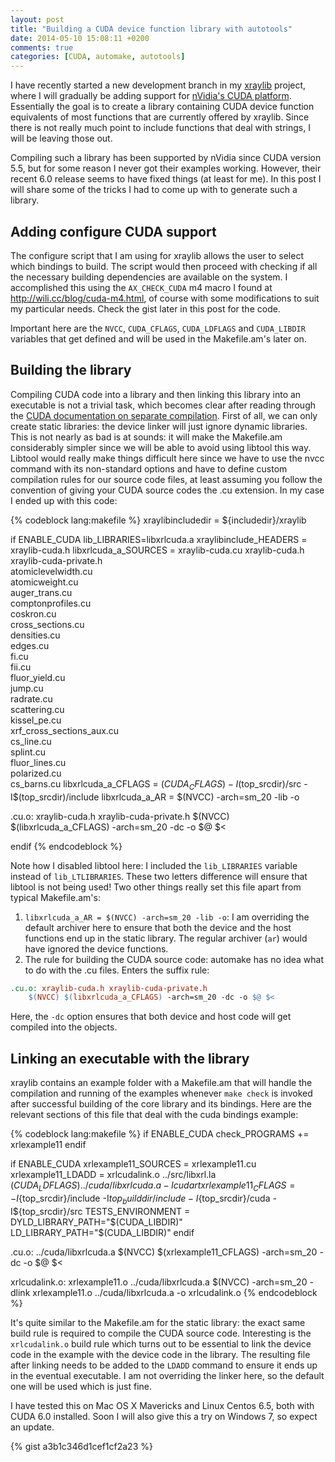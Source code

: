 ```yaml
---
layout: post
title: "Building a CUDA device function library with autotools"
date: 2014-05-10 15:08:11 +0200
comments: true
categories: [CUDA, automake, autotools]
---
```



I have recently started a new development branch in my [xraylib](http://github.com/tschoonj/xraylib) project, where I will gradually be adding support for [nVidia's CUDA platform](https://developer.nvidia.com/about-cuda). Essentially the goal is to create a library containing CUDA device function equivalents of most functions that are currently offered by xraylib. Since there is not really much point to include functions that deal with strings, I will be leaving those out.

Compiling such a library has been supported by nVidia since CUDA version 5.5, but for some reason I never got their examples working. However, their recent 6.0 release seems to have fixed things (at least for me). In this post I will share some of the tricks I had to come up with to generate such a library.

<!--more-->

## Adding configure CUDA support

The configure script that I am using for xraylib allows the user to select which bindings to build. The script would then proceed with checking if all the necessary building dependencies are available on the system. I accomplished this using the `AX_CHECK_CUDA` m4 macro I found at http://wili.cc/blog/cuda-m4.html, of course with some modifications to suit my particular needs. Check the gist later in this post for the code.

Important here are the `NVCC`, `CUDA_CFLAGS`, `CUDA_LDFLAGS` and `CUDA_LIBDIR` variables that get defined and will be used in the Makefile.am's later on.

## Building the library

Compiling CUDA code into a library and then linking this library into an executable is not a trivial task, which becomes clear after reading through the [CUDA documentation on separate compilation](http://docs.nvidia.com/cuda/cuda-compiler-driver-nvcc/index.html#using-separate-compilation-in-cuda).
First of all, we can only create static libraries: the device linker will just ignore dynamic libraries.
This is not nearly as bad is at sounds: it will make the Makefile.am considerably simpler since we will be able to avoid using libtool this way. Libtool would really make things difficult here since we have to use the nvcc command with its non-standard options and have to define custom compilation rules for our source code files, at least assuming you follow the convention of giving your CUDA source codes the .cu extension. In my case I ended up with this code:

{% codeblock lang:makefile %}
xraylibincludedir = ${includedir}/xraylib

if ENABLE_CUDA
lib_LIBRARIES=libxrlcuda.a
xraylibinclude_HEADERS = xraylib-cuda.h
libxrlcuda_a_SOURCES = xraylib-cuda.cu xraylib-cuda.h \
		       xraylib-cuda-private.h \
		       atomiclevelwidth.cu \
		       atomicweight.cu \
		       auger_trans.cu \
		       comptonprofiles.cu \
		       coskron.cu \
		       cross_sections.cu \
		       densities.cu \
		       edges.cu \
		       fi.cu \
		       fii.cu \
		       fluor_yield.cu \
		       jump.cu \
		       radrate.cu \
		       scattering.cu \
		       kissel_pe.cu \
		       xrf_cross_sections_aux.cu \
		       cs_line.cu \
		       splint.cu \
		       fluor_lines.cu \
		       polarized.cu \
		       cs_barns.cu
libxrlcuda_a_CFLAGS = $(CUDA_CFLAGS) -I$(top_srcdir)/src -I$(top_srcdir)/include
libxrlcuda_a_AR = $(NVCC) -arch=sm_20 -lib -o


.cu.o: xraylib-cuda.h xraylib-cuda-private.h
	$(NVCC) $(libxrlcuda_a_CFLAGS) -arch=sm_20 -dc -o $@ $<

endif
{% endcodeblock %}

Note how I disabled libtool here: I included the `lib_LIBRARIES` variable instead of `lib_LTLIBRARIES`. These two letters difference will ensure that libtool is not being used!
Two other things really set this file apart from typical Makefile.am's:

1. `libxrlcuda_a_AR = $(NVCC) -arch=sm_20 -lib -o`: I am overriding the default archiver here to ensure that both the device and the host functions end up in the static library. The regular archiver (`ar`) would have ignored the device functions.
2. The rule for building the CUDA source code: automake has no idea what to do with the .cu files. Enters the suffix rule:
``` makefile
.cu.o: xraylib-cuda.h xraylib-cuda-private.h
	$(NVCC) $(libxrlcuda_a_CFLAGS) -arch=sm_20 -dc -o $@ $<
``` 

Here, the `-dc` option ensures that both device and host code will get compiled into the objects.

## Linking an executable with the library

xraylib contains an example folder with a Makefile.am that will handle the compilation and running of the examples whenever `make check` is invoked after successful building of the core library and its bindings.
Here are the relevant sections of this file that deal with the cuda bindings example:

{% codeblock lang:makefile %}
if ENABLE_CUDA
  check_PROGRAMS += xrlexample11
endif

if ENABLE_CUDA
  xrlexample11_SOURCES = xrlexample11.cu
  xrlexample11_LDADD = xrlcudalink.o ../src/libxrl.la  $(CUDA_LDFLAGS) ../cuda/libxrlcuda.a -lcudart
  xrlexample11_CFLAGS = -I${top_srcdir}/include -I${top_builddir}/include -I${top_srcdir}/cuda -I${top_srcdir}/src
  TESTS_ENVIRONMENT = DYLD_LIBRARY_PATH="$(CUDA_LIBDIR)" LD_LIBRARY_PATH="$(CUDA_LIBDIR)"
endif

.cu.o: ../cuda/libxrlcuda.a
	$(NVCC) $(xrlexample11_CFLAGS) -arch=sm_20 -dc -o $@ $<

xrlcudalink.o: xrlexample11.o ../cuda/libxrlcuda.a
	$(NVCC) -arch=sm_20 -dlink xrlexample11.o ../cuda/libxrlcuda.a -o xrlcudalink.o
{% endcodeblock %}

It's quite similar to the Makefile.am for the static library: the exact same build rule is required to compile the CUDA source code. Interesting is the `xrlcudalink.o` build rule which turns out to be essential to link the device code in the example with the device code in the library. The resulting file after linking needs to be added to the `LDADD` command to ensure it ends up in the eventual executable. I am not overriding the linker here, so the default one will be used which is just fine.

I have tested this on Mac OS X Mavericks and Linux Centos 6.5, both with CUDA 6.0 installed. Soon I will also give this a try on Windows 7, so expect an update.

{% gist a3b1c346d1cef1cf2a23 %}


